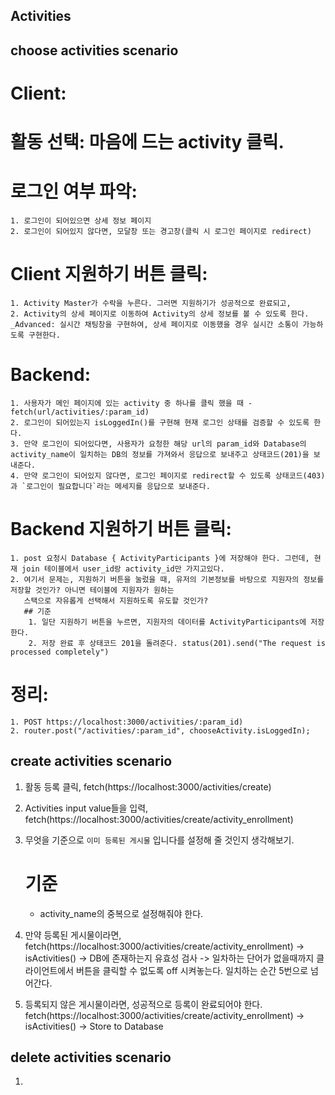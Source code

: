## Activities

## choose activities scenario

# Client:

# 활동 선택: 마음에 드는 activity 클릭.

# 로그인 여부 파악:

    1. 로그인이 되어있으면 상세 정보 페이지
    2. 로그인이 되어있지 않다면, 모달창 또는 경고창(클릭 시 로그인 페이지로 redirect)

# Client 지원하기 버튼 클릭:

    1. Activity Master가 수락을 누른다. 그러면 지원하기가 성공적으로 완료되고,
    2. Activity의 상세 페이지로 이동하여 Activity의 상세 정보를 볼 수 있도록 한다.
    _Advanced: 실시간 채팅창을 구현하여, 상세 페이지로 이동했을 경우 실시간 소통이 가능하도록 구현한다.

# Backend:

    1. 사용자가 메인 페이지에 있는 activity 중 하나를 클릭 했을 때 - fetch(url/activities/:param_id)
    2. 로그인이 되어있는지 isLoggedIn()를 구현해 현재 로그인 상태를 검증할 수 있도록 한다.
    3. 만약 로그인이 되어있다면, 사용자가 요청한 해당 url의 param_id와 Database의 activity_name이 일치하는 DB의 정보를 가져와서 응답으로 보내주고 상태코드(201)을 보내준다.
    4. 만약 로그인이 되어있지 않다면, 로그인 페이지로 redirect할 수 있도록 상태코드(403)과 `로그인이 필요합니다`라는 메세지를 응답으로 보내준다.

# Backend 지원하기 버튼 클릭:

    1. post 요청시 Database { ActivityParticipants }에 저장해야 한다. 그런데, 현재 join 테이블에서 user_id랑 activity_id만 가지고있다.
    2. 여기서 문제는, 지원하기 버튼을 눌렀을 때, 유저의 기본정보를 바탕으로 지원자의 정보를 저장할 것인가? 아니면 테이블에 지원자가 원하는
       스택으로 자유롭게 선택해서 지원하도록 유도할 것인가?
       ## 기준
        1. 일단 지원하기 버튼을 누르면, 지원자의 데이터를 ActivityParticipants에 저장한다.
        2. 저장 완료 후 상태코드 201을 돌려준다. status(201).send("The request is processed completely")
        

# 정리:

    1. POST https://localhost:3000/activities/:param_id)
    2. router.post("/activities/:param_id", chooseActivity.isLoggedIn);

## create activities scenario

1. 활동 등록 클릭, fetch(https://localhost:3000/activities/create)

2. Activities input value들을 입력, fetch(https://localhost:3000/activities/create/activity_enrollment)

3. 무엇을 기준으로 `이미 등록된 게시물` 입니다를 설정해 줄 것인지 생각해보기.

   # 기준

   - activity_name의 중복으로 설정해줘야 한다.

4. 만약 등록된 게시물이라면,
   fetch(https://localhost:3000/activities/create/activity_enrollment) -> isActivities() -> DB에 존재하는지 유효성 검사 -> 일차하는 단어가 없을때까지 클라이언트에서 버튼을 클릭할 수 없도록 off 시켜놓는다. 일치하는 순간 5번으로 넘어간다.

5. 등록되지 않은 게시물이라면, 성공적으로 등록이 완료되어야 한다.
   fetch(https://localhost:3000/activities/create/activity_enrollment) -> isActivities() -> Store to Database

## delete activities scenario

1.
